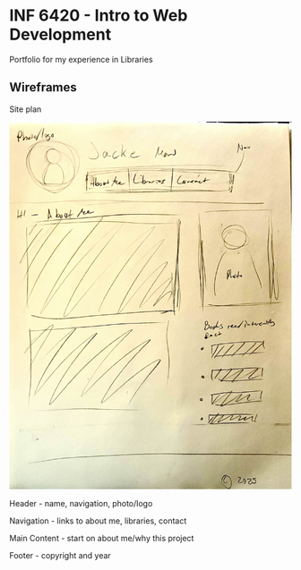 # INF 6420 - Intro to Web Development

Portfolio for my experience in Libraries

## Wireframes

Site plan

![wireframe of landing page](wireframes/IMG_3514.jpg)

Header - name, navigation, photo/logo

Navigation - links to about me, libraries, contact

Main Content - start on about me/why this project

Footer - copyright and year
